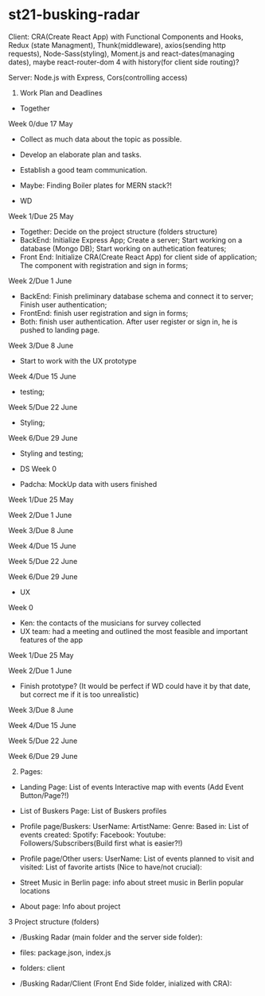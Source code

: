 # st21-busking-radar
Client: CRA(Create React App) with Functional Components and Hooks, Redux (state Managment), Thunk(middleware), axios(sending http requests), Node-Sass(styling), Moment.js and react-dates(managing dates), maybe react-router-dom 4 with history(for client side routing)?

Server: Node.js with Express, Cors(controlling access)

1. Work Plan and Deadlines
- Together

Week 0/due 17 May
- Collect as much data about the topic as possible.
- Develop an elaborate plan and tasks.
- Establish a good team communication.
- Maybe: Finding Boiler plates for MERN stack?!


- WD

Week 1/Due 25 May
- Together: 
Decide on the project structure (folders structure)
- BackEnd: 
Initialize Express App;
Create a server;
Start working on a database (Mongo DB);
Start working on authetication features;
- Front End:
Initialize CRA(Create React App) for client side of application;
The component with registration and sign in forms;

Week 2/Due 1 June
- BackEnd: 
Finish preliminary database schema and connect it to server;
Finish user authentication; 
- FrontEnd: 
finish user registration and sign in forms;
- Both:
finish user authentication. After user register or sign in, he is pushed to landing page.

Week 3/Due 8 June
- Start to work with the UX prototype

Week 4/Due 15 June
- testing;

Week 5/Due 22 June
- Styling;

Week 6/Due 29 June
- Styling and testing;

- DS
Week 0
- Padcha: MockUp data with users finished

Week 1/Due 25 May


Week 2/Due 1 June

Week 3/Due 8 June

Week 4/Due 15 June

Week 5/Due 22 June

Week 6/Due 29 June

- UX

Week 0
- Ken: 
the contacts of the musicians for survey collected
- UX team: 
had a meeting and outlined the most feasible and important features of the app

Week 1/Due 25 May

Week 2/Due 1 June
- Finish prototype? 
(It would be perfect if WD could have it by that date, but correct me if it is too unrealistic)

Week 3/Due 8 June

Week 4/Due 15 June

Week 5/Due 22 June

Week 6/Due 29 June


2. Pages: 

- Landing Page:
List of events
Interactive map with events
(Add Event Button/Page?!)

- List of Buskers Page:
List of Buskers profiles

- Profile page/Buskers:
UserName:
ArtistName:
Genre:
Based in:
List of events created:
Spotify:
Facebook: 
Youtube: 
Followers/Subscribers(Build first what is easier?!)

- Profile page/Other users:
UserName:
List of events planned to visit and visited: 
List of favorite artists (Nice to have/not crucial): 

- Street Music in Berlin page:
info about street music in Berlin
popular locations

- About page:
Info about project

3 Project structure (folders)
- /Busking Radar (main folder and the server side folder):
- files: package.json, index.js
- folders: client

- /Busking Radar/Client (Front End Side folder, inialized with CRA):
